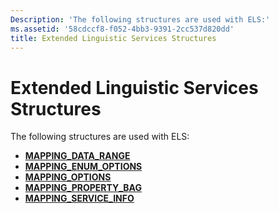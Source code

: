 ```yaml
---
Description: 'The following structures are used with ELS:'
ms.assetid: '58cdccf8-f052-4bb3-9391-2cc537d820dd'
title: Extended Linguistic Services Structures
---
```


# Extended Linguistic Services Structures

The following structures are used with ELS:

-   [**MAPPING\_DATA\_RANGE**](mappingdatarange.md)
-   [**MAPPING\_ENUM\_OPTIONS**](mappingenumoptions.md)
-   [**MAPPING\_OPTIONS**](mappingoptions.md)
-   [**MAPPING\_PROPERTY\_BAG**](mappingpropertybag.md)
-   [**MAPPING\_SERVICE\_INFO**](mappingserviceinfo.md)

 

 




